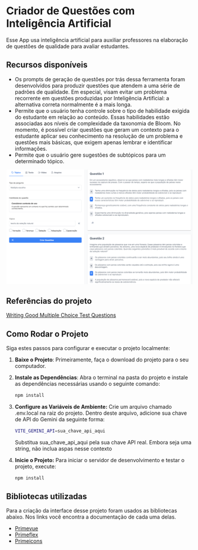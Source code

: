 # Criador de Questões com Inteligência Artificial
Esse App usa inteligência artificial para auxiliar professores na elaboração de questões de qualidade para avaliar estudantes.
## Recursos disponíveis
* Os prompts de geração de questões por trás dessa ferramenta foram desenvolvidos para produzir questões que atendem a uma série de padrões de qualidade. Em especial, visam evitar um problema recorrente em questões produzidas por Inteligência Artificial: a alternativa correta normalmente é a mais longa. 
* Permite que o usuário tenha controle sobre o tipo de habilidade exigida do estudante em relação ao conteúdo. Essas habilidades estão associadas aos níveis de complexidade da taxonomia de Bloom. No momento, é possível criar questões que geram um contexto para o estudante aplicar seu conhecimento na resolução de um problema e questões mais básicas, que exigem apenas lembrar e identificar informações.
* Permite que o usuário gere sugestões de subtópicos para um determinado tópico.

![Screenshot do app](https://raw.githubusercontent.com/william-gtatim/criador-questoes/main/src/assets/screenshot.png)

## Referências do projeto
[Writing Good Multiple Choice Test Questions](https://cft.vanderbilt.edu/guides-sub-pages/writing-good-multiple-choice-test-questions/)


## Como Rodar o Projeto

Siga estes passos para configurar e executar o projeto localmente:

1. **Baixe o Projeto**:
   Primeiramente, faça o download do projeto para o seu computador.

2. **Instale as Dependências**:
   Abra o terminal na pasta do projeto e instale as dependências necessárias usando o seguinte comando:
   ```sh
   npm install
    ```
3. **Configure as Variáveis de Ambiente:**
    Crie um arquivo chamado .env.local na raiz do projeto. Dentro deste arquivo, adicione sua chave de API do Gemini da seguinte forma:
    ```sh
    VITE_GEMINI_API=sua_chave_api_aqui
    ```
    Substitua sua_chave_api_aqui pela sua chave API real. Embora seja uma string, não inclua aspas nesse contexto
4. **Inicie o Projeto:**
    Para iniciar o servidor de desenvolvimento e testar o projeto, execute:
    ```sh
    npm install
    ```
## Bibliotecas utilizadas
Para a criação da interface desse projeto foram usados as bibliotecas abaixo. Nos links você encontra a documentação de cada uma delas.
* [Primevue](https://primevue.org/)
* [Primeflex](https://primeflex.org/)
* [Primeicons](https://primevue.org/icons/)
